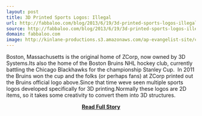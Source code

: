```yaml
---
layout: post
title: 3D Printed Sports Logos: Illegal
url: http://fabbaloo.com/blog/2013/6/19/3d-printed-sports-logos-illegal.html
source: http://fabbaloo.com/blog/2013/6/19/3d-printed-sports-logos-illegal.html
domain: fabbaloo.com
image: http://kinlane-productions.s3.amazonaws.com/ap-evangelist-site/curated/screenshots/10163_fabbaloo_com.png
---
```


<p>Boston, Massachusetts is the original home of ZCorp, now owned by 3D Systems.Its also the home of the Boston Bruins NHL hockey club, currently battling the Chicago Blackhawks for the championship Stanley Cup.  In 2011 the Bruins won the cup and the folks (or perhaps fans) at ZCorp printed out the Bruins official logo above.Since that time weve seen multiple sports logos developed specifically for 3D printing.Normally these logos are 2D items, so it takes some creativity to convert them into 3D structures.</p>
<center><p><a href="http://fabbaloo.com/blog/2013/6/19/3d-printed-sports-logos-illegal.html" style='padding:25px; font-sze:18px; font-weight: bold;'>Read Full Story</a></p></center>
